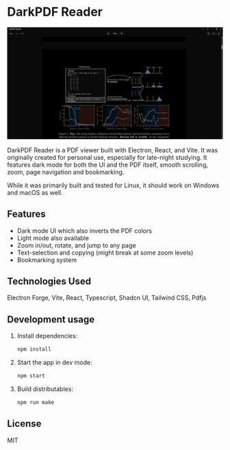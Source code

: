 
# DarkPDF Reader

![DarkPDF Reader Screenshot](public/assets/showcase.png)


DarkPDF Reader is a PDF viewer built with Electron, React, and Vite. It was originally created for personal use, especially for late-night studying. It features dark mode for both the UI and the PDF itself, smooth scrolling, zoom, page navigation and bookmarking.

While it was primarily built and tested for Linux, it should work on Windows and macOS as well.

## Features
- Dark mode UI which also inverts the PDF colors
- Light mode also available
- Zoom in/out, rotate, and jump to any page
- Text-selection and copying (might break at some zoom levels)
- Bookmarking system 

## Technologies Used
Electron Forge, Vite, React, Typescript, Shadcn UI, Tailwind CSS, Pdfjs

## Development usage
1. Install dependencies:
   ```sh
   npm install
   ```
2. Start the app in dev mode:
   ```sh
   npm start
   ```
3. Build distributables:
   ```sh
   npm run make
   ```

## License
MIT

